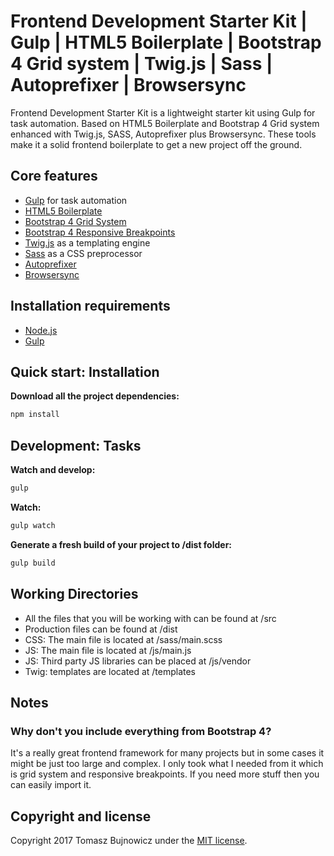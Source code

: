 # Frontend Development Starter Kit | Gulp | HTML5 Boilerplate | Bootstrap 4 Grid system | Twig.js | Sass | Autoprefixer | Browsersync

Frontend Development Starter Kit is a lightweight starter kit using Gulp for task automation. Based on HTML5 Boilerplate and Bootstrap 4 Grid system enhanced with Twig.js, SASS, Autoprefixer plus Browsersync. These tools make it a solid frontend boilerplate to get a new project off the ground.

## Core features
* [Gulp](http://gulpjs.com/) for task automation
* [HTML5 Boilerplate](https://html5boilerplate.com/)
* [Bootstrap 4 Grid System](http://getbootstrap.com/docs/4.0/layout/grid/)
* [Bootstrap 4 Responsive Breakpoints](http://getbootstrap.com/docs/4.0/layout/overview/#responsive-breakpoints/)
* [Twig.js](https://github.com/twigjs/twig.js) as a templating engine
* [Sass](http://sass-lang.com/) as a CSS preprocessor
* [Autoprefixer](https://www.npmjs.org/package/gulp-autoprefixer)
* [Browsersync](https://www.browsersync.io/)

## Installation requirements
* [Node.js](https://nodejs.org/)
* [Gulp](http://gulpjs.com/)

## Quick start: Installation
**Download all the project dependencies:**
```sh
npm install
```

## Development: Tasks
**Watch and develop:**
```sh
gulp
```

**Watch:**
```sh
gulp watch
```

**Generate a fresh build of your project to /dist folder:**
```sh
gulp build
```

## Working Directories
* All the files that you will be working with can be found at /src
* Production files can be found at /dist
* CSS: The main file is located at /sass/main.scss
* JS: The main file is located at /js/main.js
* JS: Third party JS libraries can be placed at /js/vendor
* Twig: templates are located at /templates

## Notes

### Why don't you include everything from Bootstrap 4?

It's a really great frontend framework for many projects but in some cases it might be just too large and complex. I only took what I needed from it which is grid system and responsive breakpoints. If you need more stuff then you can easily import it.

## Copyright and license

Copyright 2017 Tomasz Bujnowicz under the [MIT license](http://opensource.org/licenses/MIT).
